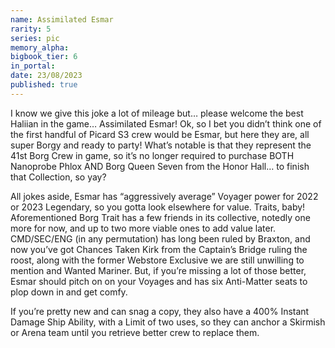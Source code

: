 ```yaml
---
name: Assimilated Esmar
rarity: 5
series: pic
memory_alpha:
bigbook_tier: 6
in_portal:
date: 23/08/2023
published: true
---
```


I know we give this joke a lot of mileage but… please welcome the best Haliian in the game… Assimilated Esmar! Ok, so I bet you didn’t think one of the first handful of Picard S3 crew would be Esmar, but here they are, all super Borgy and ready to party! What’s notable is that they represent the 41st Borg Crew in game, so it’s no longer required to purchase BOTH Nanoprobe Phlox AND Borg Queen Seven from the Honor Hall… to finish that Collection, so yay?

All jokes aside, Esmar has “aggressively average” Voyager power for 2022 or 2023 Legendary, so you gotta look elsewhere for value. Traits, baby! Aforementioned Borg Trait has a few friends in its collective, notedly one more for now, and up to two more viable ones to add value later. CMD/SEC/ENG (in any permutation) has long been ruled by Braxton, and now you’ve got Chances Taken Kirk from the Captain’s Bridge ruling the roost, along with the former Webstore Exclusive we are still unwilling to mention and Wanted Mariner. But, if you’re missing a lot of those better, Esmar should pitch on on your Voyages and has six Anti-Matter seats to plop down in and get comfy.

If you’re pretty new and can snag a copy, they also have a 400% Instant Damage Ship Ability, with a Limit of two uses, so they can anchor a Skirmish or Arena team until you retrieve better crew to replace them.
